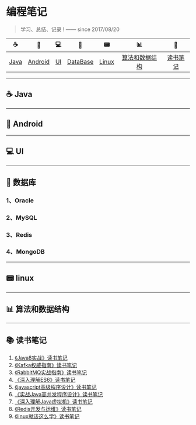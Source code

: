 # 编程笔记

> 学习、总结、记录 ! —— since 2017/08/20

|   ☕️          | 📱 | 💻 | 💾 | 📟 | 📊 | 📕 |
| :-------: | :----: | :----: | :----: | :----: | :----: | :----: | 
| <a href="#Java">Java</a> | <a href="#Android">Android</a> | <a href="#UI">UI</a> | <a href="#DataBase">DataBase</a> | <a href="#Linux">Linux</a> | <a href="#算法和数据结构">算法和数据结构</a> | <a href="#books-读书笔记">读书笔记</a> | 

---

## ☕️ Java

---

## 📱 Android

---

## 💻 UI

--- 

## 💾 数据库

### 1、Oracle

### 2、MySQL

### 3、Redis

### 4、MongoDB

---

## 📟 linux

---

## 📊 算法和数据结构

---

## :books: 读书笔记

1. [《Java8实战》读书笔记](https://github.com/qshomewy/JavaNotes/blob//master/notes/《Java8实战》读书笔记.md)
2. [《Kafka权威指南》读书笔记](https://github.com/qshomewy/JavaNotes/blob/master/notes/《Kafka权威指南》读书笔记.md) 
3. [《RabbitMQ实战指南》读书笔记](https://github.com/qshomewy/JavaNotes/blob/master/notes/《RabbitMQ实战指南》读书笔记.md) 
4. [《深入理解ES6》读书笔记](https://github.com/qshomewy/JavaNotes/blob/master/notes/《深入理解ES6》读书笔记.md)
5. [《javascript高级程序设计》读书笔记](https://github.com/qshomewy/JavaNotes/blob/master/notes/《javascript高级程序设计》读书笔记.md) 
6. [《实战Java高并发程序设计》读书笔记](https://github.com/qshomewy/JavaNotes/blob/master/notes/《实战Java高并发程序设计》读书笔记.md)
7. [《深入理解Java虚拟机》读书笔记](https://github.com/qshomewy/JavaNotes/blob/master/notes/《深入理解Java虚拟机》读书笔记.md) 
8. [《Redis开发与运维》读书笔记](https://github.com/qshomewy/JavaNotes/blob/master/notes/《Redis开发与运维》读书笔记.md) 
9. [《linux就该这么学》读书笔记](https://github.com/qshomewy/JavaNotes/blob/master/notes/《linux就该这么学》读书笔记.md) 


